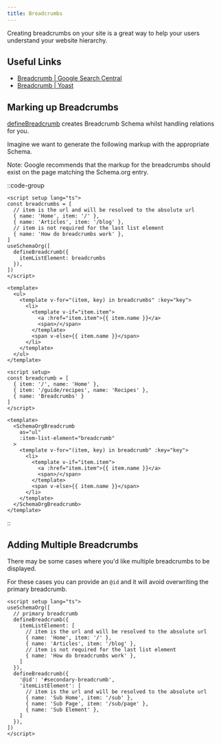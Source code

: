 ```yaml
---
title: Breadcrumbs
---
```


Creating breadcrumbs on your site is a great way to help your users understand your website hierarchy.

## Useful Links

- [Breadcrumb | Google Search Central](https://developers.google.com/search/docs/advanced/structured-data/breadcrumb)
- [Breadcrumb | Yoast](https://developer.yoast.com/features/schema/pieces/breadcrumb)

## Marking up Breadcrumbs

[defineBreadcrumb](/docs/schema-org/api/schema/breadcrumb) creates Breadcrumb Schema whilst handling relations for you.

Imagine we want to generate the following markup with the appropriate Schema.

Note: Google recommends that the markup for the breadcrumbs should exist on the page matching the Schema.org entry.

::code-group

```vue [useSchemaOrg]
<script setup lang="ts">
const breadcrumbs = [
  // item is the url and will be resolved to the absolute url
  { name: 'Home', item: '/' },
  { name: 'Articles', item: '/blog' },
  // item is not required for the last list element
  { name: 'How do breadcrumbs work' },
]
useSchemaOrg([
  defineBreadcrumb({
    itemListElement: breadcrumbs
  }),
])
</script>

<template>
  <ul>
    <template v-for="(item, key) in breadcrumbs" :key="key">
      <li>
        <template v-if="item.item">
          <a :href="item.item">{{ item.name }}</a>
          <span>/</span>
        </template>
        <span v-else>{{ item.name }}</span>
      </li>
    </template>
  </ul>
</template>
```

```vue [Vue Components]
<script setup>
const breadcrumb = [
  { item: '/', name: 'Home' },
  { item: '/guide/recipes', name: 'Recipes' },
  { name: 'Breadcrumbs' }
]
</script>

<template>
  <SchemaOrgBreadcrumb
    as="ul"
    :item-list-element="breadcrumb"
  >
    <template v-for="(item, key) in breadcrumb" :key="key">
      <li>
        <template v-if="item.item">
          <a :href="item.item">{{ item.name }}</a>
          <span>/</span>
        </template>
        <span v-else>{{ item.name }}</span>
      </li>
    </template>
  </SchemaOrgBreadcrumb>
</template>
```

::

## Adding Multiple Breadcrumbs

There may be some cases where you'd like multiple breadcrumbs to be displayed.

For these cases you can provide an `@id` and it will avoid overwriting the primary breadcrumb.

```vue
<script setup lang="ts">
useSchemaOrg([
  // primary breadcrumb
  defineBreadcrumb({
    itemListElement: [
      // item is the url and will be resolved to the absolute url
      { name: 'Home', item: '/' },
      { name: 'Articles', item: '/blog' },
      // item is not required for the last list element
      { name: 'How do breadcrumbs work' },
    ]
  }),
  defineBreadcrumb({
    '@id': '#secondary-breadcrumb',
    'itemListElement': [
      // item is the url and will be resolved to the absolute url
      { name: 'Sub Home', item: '/sub' },
      { name: 'Sub Page', item: '/sub/page' },
      { name: 'Sub Element' },
    ]
  }),
])
</script>
```
